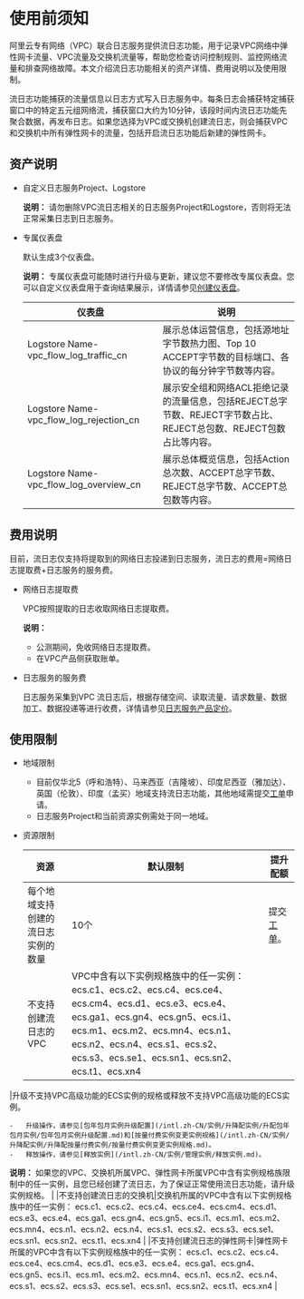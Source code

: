 # 使用前须知

阿里云专有网络（VPC）联合日志服务提供流日志功能，用于记录VPC网络中弹性网卡流量、VPC流量及交换机流量等，帮助您检查访问控制规则、监控网络流量和排查网络故障。本文介绍流日志功能相关的资产详情、费用说明以及使用限制。

流日志功能捕获的流量信息以日志方式写入日志服务中。每条日志会捕获特定捕获窗口中的特定五元组网络流，捕获窗口大约为10分钟，该段时间内流日志功能先聚合数据，再发布日志。如果您选择为VPC或交换机创建流日志，则会捕获VPC和交换机中所有弹性网卡的流量，包括开启流日志功能后新建的弹性网卡。

## 资产说明

-   自定义日志服务Project、Logstore

    **说明：** 请勿删除VPC流日志相关的日志服务Project和Logstore，否则将无法正常采集日志到日志服务。

-   专属仪表盘

    默认生成3个仪表盘。

    **说明：** 专属仪表盘可能随时进行升级与更新，建议您不要修改专属仪表盘。您可以自定义仪表盘用于查询结果展示，详情请参见[创建仪表盘](/intl.zh-CN/可视化与告警/仪表盘/创建仪表盘.md)。

    |仪表盘|说明|
    |---|--|
    |Logstore Name-vpc\_flow\_log\_traffic\_cn|展示总体运营信息，包括源地址字节数热力图、Top 10 ACCEPT字节数的目标端口、各协议的每分钟字节数等内容。|
    |Logstore Name-vpc\_flow\_log\_rejection\_cn|展示安全组和网络ACL拒绝记录的流量信息，包括REJECT总字节数、REJECT字节数占比、REJECT总包数、REJECT包数占比等内容。|
    |Logstore Name-vpc\_flow\_log\_overview\_cn|展示总体概览信息，包括Action总次数、ACCEPT总字节数、REJECT总字节数、ACCEPT总包数等内容。|


## 费用说明

目前，流日志仅支持将提取到的网络日志投递到日志服务，流日志的费用=网络日志提取费+日志服务的服务费。

-   网络日志提取费

    VPC按照提取的日志收取网络日志提取费。

    **说明：**

    -   公测期间，免收网络日志提取费。
    -   在VPC产品侧获取账单。
-   日志服务的服务费

    日志服务采集到VPC 流日志后，根据存储空间、读取流量、请求数量、数据加工、数据投递等进行收费，详情请参见[日志服务产品定价](https://www.alibabacloud.com/product/log-service/pricing?spm=a3c0i.139163.9288850920.1.7690637avzyiqo)。


## 使用限制

-   地域限制
    -   目前仅华北5（呼和浩特）、马来西亚（吉隆坡）、印度尼西亚（雅加达）、英国（伦敦）、印度（孟买）地域支持流日志功能，其他地域需提交[工单](https://workorder-intl.console.aliyun.com/#/ticket/createIndex)申请。
    -   日志服务Project和当前资源实例需处于同一地域。
-   资源限制

    |资源|默认限制|提升配额|
    |--|----|----|
    |每个地域支持创建的流日志实例的数量|10个|提交[工单](https://workorder-intl.console.aliyun.com/#/ticket/createIndex)。|
    |不支持创建流日志的VPC|VPC中含有以下实例规格族中的任一实例： ecs.c1、ecs.c2、ecs.c4、ecs.ce4、ecs.cm4、ecs.d1、ecs.e3、ecs.e4、ecs.ga1、ecs.gn4、ecs.gn5、ecs.i1、ecs.m1、ecs.m2、ecs.mn4、ecs.n1、ecs.n2、ecs.n4、ecs.s1、ecs.s2、ecs.s3、ecs.se1、ecs.sn1、ecs.sn2、ecs.t1、ecs.xn4

|升级不支持VPC高级功能的ECS实例的规格或释放不支持VPC高级功能的ECS实例。

    -   升级操作，请参见[包年包月实例升级配置](/intl.zh-CN/实例/升降配实例/升配包年包月实例/包年包月实例升级配置.md)和[按量付费实例变更实例规格](/intl.zh-CN/实例/升降配实例/升降配按量付费实例/按量付费实例变更实例规格.md)。
    -   释放操作，请参见[释放实例](/intl.zh-CN/实例/管理实例/释放实例.md)。
 **说明：** 如果您的VPC、交换机所属VPC、弹性网卡所属VPC中含有实例规格族限制中的任一实例，且您已经创建了流日志，为了保证正常使用流日志功能，请升级实例规格。 |
    |不支持创建流日志的交换机|交换机所属的VPC中含有以下实例规格族中的任一实例： ecs.c1、ecs.c2、ecs.c4、ecs.ce4、ecs.cm4、ecs.d1、ecs.e3、ecs.e4、ecs.ga1、ecs.gn4、ecs.gn5、ecs.i1、ecs.m1、ecs.m2、ecs.mn4、ecs.n1、ecs.n2、ecs.n4、ecs.s1、ecs.s2、ecs.s3、ecs.se1、ecs.sn1、ecs.sn2、ecs.t1、ecs.xn4 |
    |不支持创建流日志的弹性网卡|弹性网卡所属的VPC中含有以下实例规格族中的任一实例： ecs.c1、ecs.c2、ecs.c4、ecs.ce4、ecs.cm4、ecs.d1、ecs.e3、ecs.e4、ecs.ga1、ecs.gn4、ecs.gn5、ecs.i1、ecs.m1、ecs.m2、ecs.mn4、ecs.n1、ecs.n2、ecs.n4、ecs.s1、ecs.s2、ecs.s3、ecs.se1、ecs.sn1、ecs.sn2、ecs.t1、ecs.xn4 |


